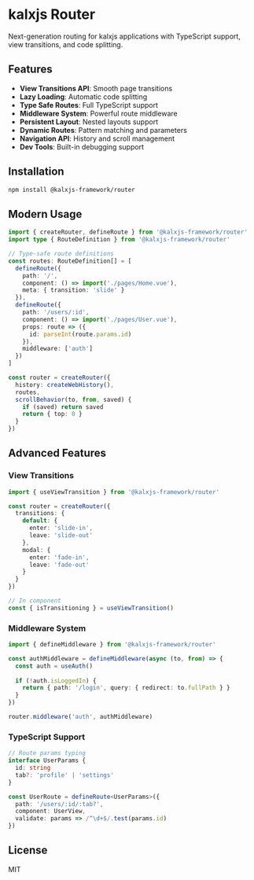 # kalxjs Router

Next-generation routing for kalxjs applications with TypeScript support, view transitions, and code splitting.

## Features

- **View Transitions API**: Smooth page transitions
- **Lazy Loading**: Automatic code splitting
- **Type Safe Routes**: Full TypeScript support
- **Middleware System**: Powerful route middleware
- **Persistent Layout**: Nested layouts support
- **Dynamic Routes**: Pattern matching and parameters
- **Navigation API**: History and scroll management
- **Dev Tools**: Built-in debugging support

## Installation

```bash
npm install @kalxjs-framework/router
```

## Modern Usage

```typescript
import { createRouter, defineRoute } from '@kalxjs-framework/router'
import type { RouteDefinition } from '@kalxjs-framework/router'

// Type-safe route definitions
const routes: RouteDefinition[] = [
  defineRoute({
    path: '/',
    component: () => import('./pages/Home.vue'),
    meta: { transition: 'slide' }
  }),
  defineRoute({
    path: '/users/:id',
    component: () => import('./pages/User.vue'),
    props: route => ({ 
      id: parseInt(route.params.id) 
    }),
    middleware: ['auth']
  })
]

const router = createRouter({
  history: createWebHistory(),
  routes,
  scrollBehavior(to, from, saved) {
    if (saved) return saved
    return { top: 0 }
  }
})
```

## Advanced Features

### View Transitions

```typescript
import { useViewTransition } from '@kalxjs-framework/router'

const router = createRouter({
  transitions: {
    default: {
      enter: 'slide-in',
      leave: 'slide-out'
    },
    modal: {
      enter: 'fade-in',
      leave: 'fade-out'
    }
  }
})

// In component
const { isTransitioning } = useViewTransition()
```

### Middleware System

```typescript
import { defineMiddleware } from '@kalxjs-framework/router'

const authMiddleware = defineMiddleware(async (to, from) => {
  const auth = useAuth()
  
  if (!auth.isLoggedIn) {
    return { path: '/login', query: { redirect: to.fullPath } }
  }
})

router.middleware('auth', authMiddleware)
```

### TypeScript Support

```typescript
// Route params typing
interface UserParams {
  id: string
  tab?: 'profile' | 'settings'
}

const UserRoute = defineRoute<UserParams>({
  path: '/users/:id/:tab?',
  component: UserView,
  validate: params => /^\d+$/.test(params.id)
})
```

## License

MIT
